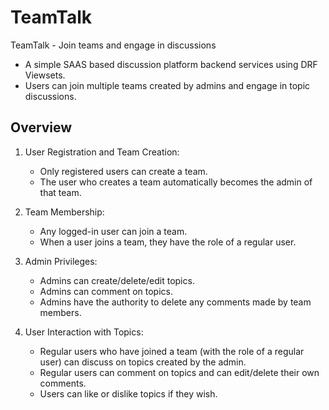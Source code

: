 # TeamTalk
TeamTalk - Join teams and engage in discussions

- A simple SAAS based discussion platform backend services using DRF Viewsets.
- Users can join multiple teams created by admins and engage in topic discussions.

## Overview
1) User Registration and Team Creation:
   - Only registered users can create a team.
   - The user who creates a team automatically becomes the admin of that team.

2) Team Membership:
   - Any logged-in user can join a team.
   - When a user joins a team, they have the role of a regular user.

3) Admin Privileges:
   - Admins can create/delete/edit topics.
   - Admins can comment on topics.
   - Admins have the authority to delete any comments made by team members.
     
4) User Interaction with Topics:
   - Regular users who have joined a team (with the role of a regular user) can discuss on topics created by the admin.
   - Regular users can comment on topics and can edit/delete their own comments.
   - Users can like or dislike topics if they wish.
